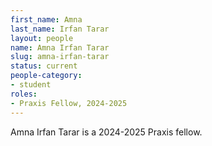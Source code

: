 ```yaml
---
first_name: Amna
last_name: Irfan Tarar
layout: people
name: Amna Irfan Tarar
slug: amna-irfan-tarar
status: current
people-category:
- student
roles:
- Praxis Fellow, 2024-2025
---
```

Amna Irfan Tarar is a 2024-2025 Praxis fellow.